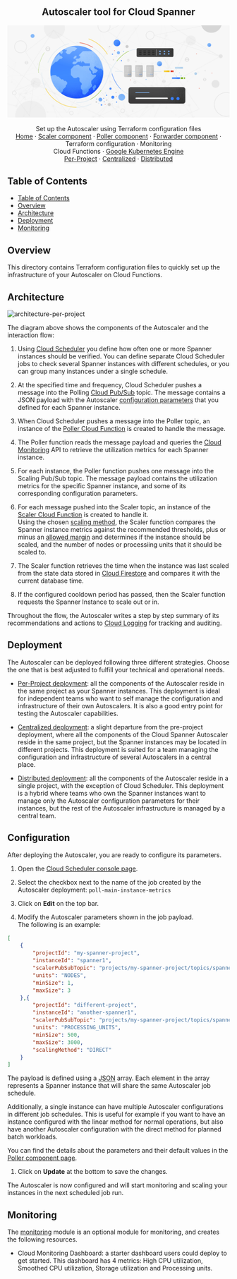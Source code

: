 <br />
<p align="center">
  <h2 align="center">Autoscaler tool for Cloud Spanner</h2>
  <img alt="Autoscaler" src="../../resources/BlogHeader_Database_3.max-2200x2200.jpg">

  <p align="center">
    <!-- In one sentence: what does the code in this directory do? -->
    Set up the Autoscaler using Terraform configuration files
    <br />
    <a href="../../README.md">Home</a>
    ·
    <a href="../../scaler/README.md">Scaler component</a>
    ·
    <a href="../../poller/README.md">Poller component</a>
    ·
    <a href="../../forwarder/README.md">Forwarder component</a>
    ·
    Terraform configuration
    ·
    Monitoring
    <br />
    Cloud Functions
    ·
    <a href="../gke/README.md">Google Kubernetes Engine</a>
    <br />
    <a href="per-project/README.md">Per-Project</a>
    ·
    <a href="centralized/README.md">Centralized</a>
    ·
    <a href="distributed/README.md">Distributed</a>
  </p>

</p>

## Table of Contents

*   [Table of Contents](#table-of-contents)
*   [Overview](#overview)
*   [Architecture](#architecture)
*   [Deployment](#deployment)
*   [Monitoring](#monitoring)

## Overview

This directory contains Terraform configuration files to quickly set up the
infrastructure of your Autoscaler on Cloud Functions.

## Architecture

![architecture-per-project](../../resources/architecture-per-project.png)

The diagram above shows the components of the Autoscaler and the
interaction flow:

1.  Using [Cloud Scheduler][cloud-scheduler] you define how
    often one or more Spanner instances should be verified. You can define
    separate Cloud Scheduler jobs to check several Spanner instances with
    different schedules, or you can group many instances under a single
    schedule.

2.  At the specified time and frequency, Cloud Scheduler pushes a message into
    the Polling [Cloud Pub/Sub][cloud-pub-sub] topic. The message contains a
    JSON payload with the Autoscaler [configuration parameters](#configuration)
    that you defined for each Spanner instance.

3.  When Cloud Scheduler pushes a message into the Poller topic, an instance of
    the [Poller Cloud Function][autoscaler-poller] is created to handle the
    message.

4.  The Poller function reads the message payload and queries the
    [Cloud Monitoring][cloud-monitoring] API to retrieve the utilization metrics
    for each Spanner instance.

5.  For each instance, the Poller function pushes one message into the Scaling
    Pub/Sub topic. The message payload contains the utilization metrics for the
    specific Spanner instance, and some of its corresponding configuration
    parameters.

6.  For each message pushed into the Scaler topic, an instance of the
    [Scaler Cloud Function][autoscaler-scaler] is created to handle it. \
    Using the chosen [scaling method](../../scaler/README.md#scaling-methods), the
    Scaler function compares the Spanner instance metrics against the
    recommended thresholds, plus or minus an [allowed margin](../../poller/README.md#margins)
    and determines if the instance should be scaled, and the number of nodes
    or processiing units that it should be scaled to.

7.  The Scaler function retrieves the time when the instance was last scaled
    from the state data stored in [Cloud Firestore][cloud-firestore] and
    compares it with the current database time.

8.  If the configured cooldown period has passed, then the Scaler function
    requests the Spanner Instance to scale out or in.

Throughout the flow, the Autoscaler writes a step by step summary
of its recommendations and actions to [Cloud Logging][cloud-logging] for
tracking and auditing.

## Deployment

The Autoscaler can be deployed following three different strategies. Choose the
one that is best adjusted to fulfill your technical and operational needs.

*   [Per-Project deployment](per-project/README.md): all the components of the
    Autoscaler reside in the same project as your Spanner
    instances. This deployment is ideal for independent teams who want to self
    manage the configuration and infrastructure of their own Autoscalers. It is
    also a good entry point for testing the Autoscaler capabilities.

*   [Centralized deployment](centralized/README.md): a slight departure from the
    pre-project deployment, where all the components of the Cloud Spanner
    Autoscaler reside in the same project, but the Spanner instances may be
    located in different projects. This deployment is suited for a team managing
    the configuration and infrastructure of several Autoscalers in a central
    place.

*   [Distributed deployment](distributed/README.md): all the components of the
    Autoscaler reside in a single project, with the exception of
    Cloud Scheduler. This deployment is a hybrid where teams who own the Spanner
    instances want to manage only the Autoscaler configuration parameters for
    their instances, but the rest of the Autoscaler infrastructure is managed by
    a central team.

## Configuration

After deploying the Autoscaler, you are ready to configure its parameters.

1.  Open the [Cloud Scheduler console page][cloud-scheduler-console].

2.  Select the checkbox next to the name of the job created by the Autoscaler
    deployment: `poll-main-instance-metrics`

3.  Click on **Edit** on the top bar.

4.  Modify the Autoscaler parameters shown in the job payload. <br />
    The following is an example:

```json
[
    {
        "projectId": "my-spanner-project",
        "instanceId": "spanner1",
        "scalerPubSubTopic": "projects/my-spanner-project/topics/spanner-scaling",
        "units": "NODES",
        "minSize": 1,
        "maxSize": 3
    },{
        "projectId": "different-project",
        "instanceId": "another-spanner1",
        "scalerPubSubTopic": "projects/my-spanner-project/topics/spanner-scaling",
        "units": "PROCESSING_UNITS",
        "minSize": 500,
        "maxSize": 3000,
        "scalingMethod": "DIRECT"
    }
]
```

The payload is defined using a [JSON][json] array. Each element in the array
represents a Spanner instance that will share the same Autoscaler job schedule.

Additionally, a single instance can have multiple Autoscaler configurations in
different job schedules. This is useful for example if you want to have an
instance configured with the linear method for normal operations, but also have
another Autoscaler configuration with the direct method for planned batch
workloads.

You can find the details about the parameters and their default values in the
[Poller component page][autoscaler-poller].

1.  Click on **Update** at the bottom to save the changes.

The Autoscaler is now configured and will start monitoring and scaling your
instances in the next scheduled job run.

## Monitoring

The [monitoring](../modules/monitoring) module is an optional module for monitoring,
and creates the following resources.

*   Cloud Monitoring Dashboard: a starter dashboard users could deploy to get
    started. This dashboard has 4 metrics: High CPU utilization, Smoothed CPU
    utilization, Storage utilization and Processing units.

[autoscaler-poller]: ../../poller/README.md
[autoscaler-scaler]: ../../scaler/README.md
[cloud-firestore]: https://firebase.google.com/docs/firestore
[cloud-logging]: https://cloud.google.com/logging
[cloud-pub-sub]: https://cloud.google.com/pubsub
[cloud-monitoring]: https://cloud.google.com/monitoring
[cloud-scheduler]: https://cloud.google.com/scheduler
[cloud-scheduler-console]: https://console.cloud.google.com/cloudscheduler
[json]: https://www.json.org/

